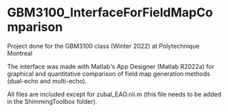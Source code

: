 # GBM3100_InterfaceForFieldMapComparison
Project done for the GBM3100 class (Winter 2022) at Polytechnique Montreal

The interface was made with Matlab's App Designer (Matlab R2022a) for graphical and quantitative comparison of field map generation methods (dual-echo and multi-echo).

All files are included except for zubal_EAO.nii.m (this file needs to be added in the ShimmingToolbox folder).
